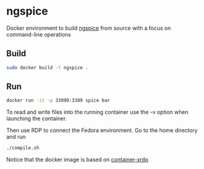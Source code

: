 # ngspice

Docker environment to build [ngspice](https://sourceforge.net/p/ngspice/ngspice/ci/master/tree/) from source with a focus on command-line operations

## Build

```bash
sudo docker build -t ngspice .
```

## Run

```bash
docker run -it -p 33890:3389 spice bar
```

To read and write files into the running container use the -v option when launching the container.

Then use RDP to connect the Fedora environment. Go to the home directory and run

```bash
./compile.sh
```

Notice that the docker image is based on [container-xrdp](https://github.com/danchitnis/container-xrdp)
